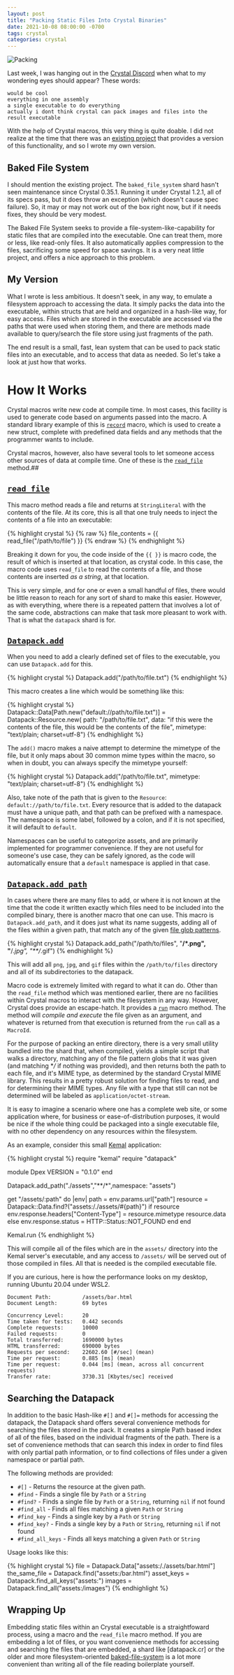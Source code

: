 ```yaml
---
layout: post
title: "Packing Static Files Into Crystal Binaries"
date: 2021-10-08 08:00:00 -0700
tags: crystal
categories: crystal
---
```

![Packing](/assets/img/posts/2021-10-24-packing-static-files-into-crystal-binaries/packing.jpg)

Last week, I was hanging out in the [Crystal Discord](https://discord.com/invite/YS7YvQy) when what to my wondering eyes should appear? These words:

```
would be cool
everything in one assembly
a single executable to do everything
actually i dont think crystal can pack images and files into the result executable
```

With the help of Crystal macros, this very thing is quite doable. I did not realize at the time that there was an [existing project](https://github.com/schovi/baked_file_system) that provides a version of this functionality, and so I wrote my own version.

## Baked File System

I should mention the existing project. The `baked_file_system` shard hasn't seen maintenance since Crystal 0.35.1. Running it under Crystal 1.2.1, all of its specs pass, but it does throw an exception (which doesn't cause spec failure). So, it may or may not work out of the box right now, but if it needs fixes, they should be very modest.

The Baked File System seeks to provide a file-system-like-capability for static files that are compiled into the executable. One can treat them, more or less, like read-only files. It also automatically applies compression to the files, sacrificing some speed for space savings. It is a very neat little project, and offers a nice approach to this problem.

## My Version

What I wrote is less ambitious. It doesn't seek, in any way, to emulate a filesystem approach to accessing the data. It simply packs the data into the executable, within structs that are held and organized in a hash-like way, for easy access. Files which are stored in the executable are accessed via the paths that were used when storing them, and there are methods made available to query/search the file store using just fragments of the path.

The end result is a small, fast, lean system that can be used to pack static files into an executable, and to access that data as needed. So let's take a look at just how that works.

# How It Works

Crystal macros write new code at compile time. In most cases, this facility is used to generate code based on arguments passed into the macro. A standard library example of this is [`record`](https://crystal-lang.org/api/latest/toplevel.html#record%28name%2C%2Aproperties%29-macro) macro, which is used to create a new struct, complete with predefined data fields and any methods that the programmer wants to include.

Crystal macros, however, also have several tools to let someone access other sources of data at compile time. One of these is the [`read_file`](https://crystal-lang.org/api/latest/Crystal/Macros.html#read_file%28filename%29%3AStringLiteral-instance-method) method.##

## [`read_file`](https://crystal-lang.org/api/latest/Crystal/Macros.html#read_file%28filename%29%3AStringLiteral-instance-method)

This macro method reads a file and returns at `StringLiteral` with the contents of the file. At its core, this is all that one truly needs to inject the contents of a file into an executable:

{% highlight crystal %}
{% raw %}
file_contents = {{ read_file("/path/to/file") }}
{% endraw %}
{% endhighlight %}

Breaking it down for you, the code inside of the `{{ }}` is macro code, the result of which is inserted at that location, as crystal code. In this case, the macro code uses `read_file` to read the contents of a file, and those contents are inserted *as a string*, at that location.

This is very simple, and for one or even a small handful of files, there would be little reason to reach for any sort of shard to make this easier. However, as with everything, where there is a repeated pattern that involves a lot of the same code, abstractions can make that task more pleasant to work with. That is what the `datapack` shard is for.

## [`Datapack.add`](https://wyhaines.github.io/datapack.cr/Datapack.html#add%28path%2Cnamespace%3D%22default%22%2Cmimetype%3Dnil%29-macro)

When you need to add a clearly defined set of files to the executable, you can use `Datapack.add` for this.

{% highlight crystal %}
Datapack.add("/path/to/file.txt")
{% endhighlight %}

This macro creates a line which would be something like this:

{% highlight crystal %}
Datapack::Data[Path.new("default://path/to/file.txt")] = Datapack::Resource.new(
        path: "/path/to/file.txt",
        data: "if this were the contents of the file, this would be the contents of the file",
        mimetype: "text/plain; charset=utf-8")
{% endhighlight %}

The `add()` macro makes a naive attempt to determine the mimetype of the file, but it only maps about 30 common mime types within the macro, so when in doubt, you can always specify the mimetype yourself:

{% highlight crystal %}
Datapack.add("/path/to/file.txt", mimetype: "text/plain; charset=utf-8")
{% endhighlight %}

Also, take note of the path that is given to the `Resource`: `default://path/to/file.txt`. Every resource that is added to the datapack must have a unique path, and that path can be prefixed with a namespace. The namespace is some label, followed by a colon, and if it is not specified, it will default to `default`.

Namespaces can be useful to categorize assets, and are primarily implemented for programmer convenience. If they are not useful for someone's use case, they can be safely ignored, as the code will automatically ensure that a `default` namespace is applied in that case.

## [`Datapack.add_path`](https://wyhaines.github.io/datapack.cr/Datapack.html#add_path%28path%2C%2Aglobs%2C%2A%2Aoptions%29-macro)

In cases where there are many files to add, or where it is not known at the time that the code it written exactly which files need to be included into the compiled binary, there is another macro that one can use. This macro is `Datapack.add_path`, and it does just what its name suggests, adding all of the files within a given path, that match any of the given [file glob patterns](https://crystal-lang.org/api/1.2.1/File.html#match%3F%28pattern%3AString%2Cpath%3APath%7CString%29%3ABool-class-method).

{% highlight crystal %}
Datapack.add_path("/path/to/files", "**/*.png", "**/*.jpg", "**/*.gif")
{% endhighlight %}

This will add all `png`, `jpg`, and `gif` files within the `/path/to/files` directory and all of its subdirectories to the datapack.

Macro code is extremely limited with regard to what it can do. Other than the `read_file` method which was mentioned earlier, there are no facilities within Crystal macros to interact with the filesystem in any way. However, Crystal does provide an escape-hatch. It provides a [`run`](https://crystal-lang.org/api/1.2.1/Crystal/Macros.html#run%28filename%2C%2Aargs%29%3AMacroId-instance-method) macro method. The method will *compile and execute* the file given as an argument, and whatever is returned from that execution is returned from the `run` call as a `MacroId`.

For the purpose of packing an entire directory, there is a very small utility bundled into the shard that, when compiled, yields a simple script that walks a directory, matching any of the file pattern globs that it was given (and matching **/* if nothing was provided), and then returns both the path to each file, and it's MIME type, as determined by the standard Crystal MIME library. This results in a pretty robust solution for finding files to read, and for determining their MIME types. Any file with a type that still can not be determined will be labeled as `application/octet-stream`.

It is easy to imagine a scenario where one has a complete web site, or some application where, for business or ease-of-distribution purposes, it would be nice if the whole thing could be packaged into a single executable file, with no other dependency on any resources within the filesystem.

As an example, consider this small [Kemal](https://kemalcr.com/) application:

{% highlight crystal %}
require "kemal"
require "datapack"

module Dpex
  VERSION = "0.1.0"
end

Datapack.add_path("./assets","**/*",namespace: "assets")

get "/assets/:path" do |env|
  path = env.params.url["path"]
  resource = Datapack::Data.find?("assets:/./assets/#{path}")
  if resource
    env.response.headers["Content-Type"] = resource.mimetype
    resource.data
  else
    env.response.status = HTTP::Status::NOT_FOUND
  end
end

Kemal.run
{% endhighlight %}

This will compile all of the files which are in the `assets/` directory into the Kemal server's executable, and any access to `/assets/` will be served out of those compiled in files. All that is needed is the compiled executable file.

If you are curious, here is how the performance looks on my desktop, running Ubuntu 20.04 under WSL2.

```
Document Path:          /assets/bar.html
Document Length:        69 bytes

Concurrency Level:      20
Time taken for tests:   0.442 seconds
Complete requests:      10000
Failed requests:        0
Total transferred:      1690000 bytes
HTML transferred:       690000 bytes
Requests per second:    22602.60 [#/sec] (mean)
Time per request:       0.885 [ms] (mean)
Time per request:       0.044 [ms] (mean, across all concurrent requests)
Transfer rate:          3730.31 [Kbytes/sec] received
```

## Searching the Datapack

In addition to the basic Hash-like `#[]` and `#[]=` methods for accessing the datapack, the Datapack shard offers several convenience methods for searching the files stored in the pack. It creates a simple Path based index of all of the files, based on the individual fragments of the path. There is a set of convenience methods that can search this index in order to find files with only partial path information, or to find collections of files under a given namespace or partial path.

The following methods are provided:

* `#[]` - Returns the resource at the given path.
* `#find` - Finds a single file by `Path` or a `String`
* `#find?` - Finds a single file by `Path` or a `String`, returning `nil` if not found
* `#find_all` - Finds all files matching a given `Path` or `String`
* `#find_key` - Finds a single key by a `Path` or `String`
* `#find_key?` - Finds a single key by a `Path` or `String`, returning `nil` if not found
* `#find_all_keys` - Finds all keys matching a given `Path` or `String`

Usage looks like this:

{% highlight crystal %}
file = Datapack.Data["assets:/./assets/bar.html"]
the_same_file = Datapack.find("assets:/bar.html")
asset_keys = Datapack.find_all_keys("assets:")
images = Datapack.find_all("assets:/images")
{% endhighlight %}
## Wrapping Up

Embedding static files within an Crystal executable is a straightfoward process, using a macro and the `read_file` macro method. If you are embedding a lot of files, or you want convenience methods for accessing and searching the files that are embedded, a shard like [datapack.cr] or the older and more filesystem-oriented [baked-file-system](https://github.com/schovi/baked_file_system) is a lot more convenient than writing all of the file reading boilerplate yourself.